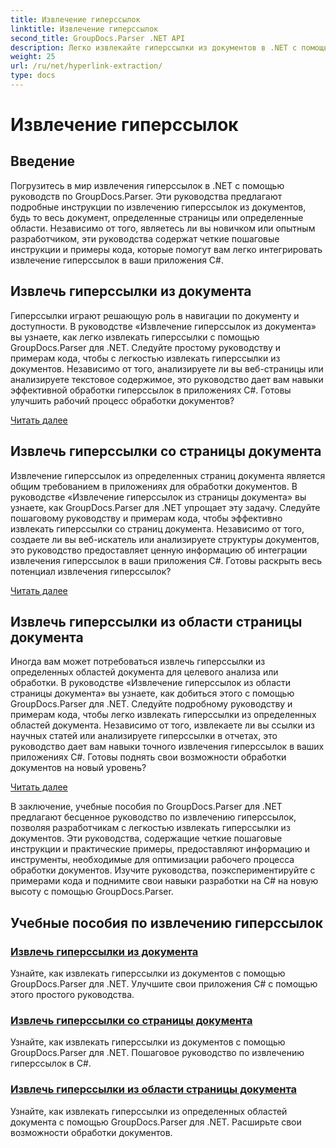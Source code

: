 ```yaml
---
title: Извлечение гиперссылок
linktitle: Извлечение гиперссылок
second_title: GroupDocs.Parser .NET API
description: Легко извлекайте гиперссылки из документов в .NET с помощью GroupDocs.Parser. Усовершенствуйте свои приложения C# с помощью пошаговых руководств по извлечению гиперссылок.
weight: 25
url: /ru/net/hyperlink-extraction/
type: docs
---
```

# Извлечение гиперссылок

## Введение

Погрузитесь в мир извлечения гиперссылок в .NET с помощью руководств по GroupDocs.Parser. Эти руководства предлагают подробные инструкции по извлечению гиперссылок из документов, будь то весь документ, определенные страницы или определенные области. Независимо от того, являетесь ли вы новичком или опытным разработчиком, эти руководства содержат четкие пошаговые инструкции и примеры кода, которые помогут вам легко интегрировать извлечение гиперссылок в ваши приложения C#.

## Извлечь гиперссылки из документа

Гиперссылки играют решающую роль в навигации по документу и доступности. В руководстве «Извлечение гиперссылок из документа» вы узнаете, как легко извлекать гиперссылки с помощью GroupDocs.Parser для .NET. Следуйте простому руководству и примерам кода, чтобы с легкостью извлекать гиперссылки из документов. Независимо от того, анализируете ли вы веб-страницы или анализируете текстовое содержимое, это руководство дает вам навыки эффективной обработки гиперссылок в приложениях C#. Готовы улучшить рабочий процесс обработки документов?

[Читать далее](./extract-hyperlinks-from-document/)

## Извлечь гиперссылки со страницы документа

Извлечение гиперссылок из определенных страниц документа является общим требованием в приложениях для обработки документов. В руководстве «Извлечение гиперссылок из страницы документа» вы узнаете, как GroupDocs.Parser для .NET упрощает эту задачу. Следуйте пошаговому руководству и примерам кода, чтобы эффективно извлекать гиперссылки со страниц документа. Независимо от того, создаете ли вы веб-искатель или анализируете структуры документов, это руководство предоставляет ценную информацию об интеграции извлечения гиперссылок в ваши приложения C#. Готовы раскрыть весь потенциал извлечения гиперссылок?

[Читать далее](./extract-hyperlinks-from-document-page/)

## Извлечь гиперссылки из области страницы документа

Иногда вам может потребоваться извлечь гиперссылки из определенных областей документа для целевого анализа или обработки. В руководстве «Извлечение гиперссылок из области страницы документа» вы узнаете, как добиться этого с помощью GroupDocs.Parser для .NET. Следуйте подробному руководству и примерам кода, чтобы легко извлекать гиперссылки из определенных областей документа. Независимо от того, извлекаете ли вы ссылки из научных статей или анализируете гиперссылки в отчетах, это руководство дает вам навыки точного извлечения гиперссылок в ваших приложениях C#. Готовы поднять свои возможности обработки документов на новый уровень?

[Читать далее](./extract-hyperlinks-from-document-page-area/)

В заключение, учебные пособия по GroupDocs.Parser для .NET предлагают бесценное руководство по извлечению гиперссылок, позволяя разработчикам с легкостью извлекать гиперссылки из документов. Эти руководства, содержащие четкие пошаговые инструкции и практические примеры, предоставляют информацию и инструменты, необходимые для оптимизации рабочего процесса обработки документов. Изучите руководства, поэкспериментируйте с примерами кода и поднимите свои навыки разработки на C# на новую высоту с помощью GroupDocs.Parser.
## Учебные пособия по извлечению гиперссылок
### [Извлечь гиперссылки из документа](./extract-hyperlinks-from-document/)
Узнайте, как извлекать гиперссылки из документов с помощью GroupDocs.Parser для .NET. Улучшите свои приложения C# с помощью этого простого руководства.
### [Извлечь гиперссылки со страницы документа](./extract-hyperlinks-from-document-page/)
Узнайте, как извлекать гиперссылки из документов с помощью GroupDocs.Parser для .NET. Пошаговое руководство по извлечению гиперссылок в C#.
### [Извлечь гиперссылки из области страницы документа](./extract-hyperlinks-from-document-page-area/)
Узнайте, как извлекать гиперссылки из определенных областей документа с помощью GroupDocs.Parser для .NET. Расширьте свои возможности обработки документов.
